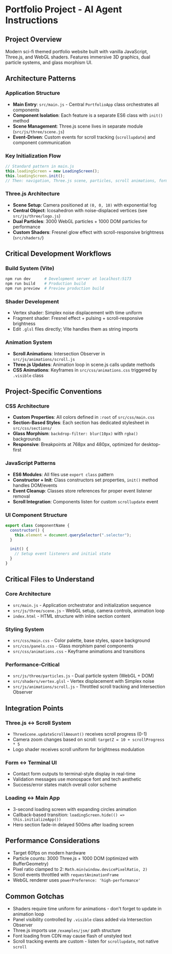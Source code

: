 # Portfolio Project - AI Agent Instructions

## Project Overview

Modern sci-fi themed portfolio website built with vanilla JavaScript, Three.js, and WebGL shaders. Features immersive 3D graphics, dual particle systems, and glass morphism UI.

## Architecture Patterns

### Application Structure

- **Main Entry**: `src/main.js` - Central `PortfolioApp` class orchestrates all components
- **Component Isolation**: Each feature is a separate ES6 class with `init()` method
- **Scene Management**: Three.js scene lives in separate module (`src/js/three/scene.js`)
- **Event-Driven**: Custom events for scroll tracking (`scrollupdate`) and component communication

### Key Initialization Flow

```javascript
// Standard pattern in main.js
this.loadingScreen = new LoadingScreen();
this.loadingScreen.init();
// Then: navigation, Three.js scene, particles, scroll animations, form handler
```

### Three.js Architecture

- **Scene Setup**: Camera positioned at `(0, 0, 10)` with exponential fog
- **Central Object**: Icosahedron with noise-displaced vertices (see `src/js/three/logo.js`)
- **Dual Particles**: 3000 WebGL particles + 1000 DOM particles for performance
- **Custom Shaders**: Fresnel glow effect with scroll-responsive brightness (`src/shaders/`)

## Critical Development Workflows

### Build System (Vite)

```bash
npm run dev      # Development server at localhost:5173
npm run build    # Production build
npm run preview  # Preview production build
```

### Shader Development

- Vertex shader: Simplex noise displacement with time uniform
- Fragment shader: Fresnel effect + pulsing + scroll-responsive brightness
- Edit `.glsl` files directly; Vite handles them as string imports

### Animation System

- **Scroll Animations**: Intersection Observer in `src/js/animations/scroll.js`
- **Three.js Updates**: Animation loop in scene.js calls update methods
- **CSS Animations**: Keyframes in `src/css/animations.css` triggered by `.visible` class

## Project-Specific Conventions

### CSS Architecture

- **Custom Properties**: All colors defined in `:root` of `src/css/main.css`
- **Section-Based Styles**: Each section has dedicated stylesheet in `src/css/sections/`
- **Glass Morphism**: `backdrop-filter: blur(10px)` with `rgba()` backgrounds
- **Responsive**: Breakpoints at 768px and 480px, optimized for desktop-first

### JavaScript Patterns

- **ES6 Modules**: All files use `export class` pattern
- **Constructor + Init**: Class constructors set properties, `init()` method handles DOM/events
- **Event Cleanup**: Classes store references for proper event listener removal
- **Scroll Integration**: Components listen for custom `scrollupdate` event

### UI Component Structure

```javascript
export class ComponentName {
  constructor() {
    this.element = document.querySelector(".selector");
  }

  init() {
    // Setup event listeners and initial state
  }
}
```

## Critical Files to Understand

### Core Architecture

- `src/main.js` - Application orchestrator and initialization sequence
- `src/js/three/scene.js` - WebGL setup, camera controls, animation loop
- `index.html` - HTML structure with inline section content

### Styling System

- `src/css/main.css` - Color palette, base styles, space background
- `src/css/panels.css` - Glass morphism panel components
- `src/css/animations.css` - Keyframe animations and transitions

### Performance-Critical

- `src/js/three/particles.js` - Dual particle system (WebGL + DOM)
- `src/shaders/vertex.glsl` - Vertex displacement with Simplex noise
- `src/js/animations/scroll.js` - Throttled scroll tracking and Intersection Observer

## Integration Points

### Three.js ↔ Scroll System

- `ThreeScene.updateScrollAmount()` receives scroll progress (0-1)
- Camera zoom changes based on scroll: `targetZ = 10 + scrollProgress * 5`
- Logo shader receives scroll uniform for brightness modulation

### Form ↔ Terminal UI

- Contact form outputs to terminal-style display in real-time
- Validation messages use monospace font and tech aesthetic
- Success/error states match overall color scheme

### Loading ↔ Main App

- 3-second loading screen with expanding circles animation
- Callback-based transition: `loadingScreen.hide(() => this.initializeApp())`
- Hero section fade-in delayed 500ms after loading screen

## Performance Considerations

- Target 60fps on modern hardware
- Particle counts: 3000 Three.js + 1000 DOM (optimized with BufferGeometry)
- Pixel ratio clamped to 2: `Math.min(window.devicePixelRatio, 2)`
- Scroll events throttled with `requestAnimationFrame`
- WebGL renderer uses `powerPreference: 'high-performance'`

## Common Gotchas

- Shaders require time uniform for animations - don't forget to update in animation loop
- Panel visibility controlled by `.visible` class added via Intersection Observer
- Three.js imports use `/examples/jsm/` path structure
- Font loading from CDN may cause flash of unstyled text
- Scroll tracking events are custom - listen for `scrollupdate`, not native `scroll`
